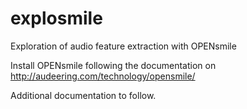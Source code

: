 # explosmile

Exploration of audio feature extraction with OPENsmile

Install OPENsmile following the documentation on http://audeering.com/technology/opensmile/

Additional documentation to follow.

